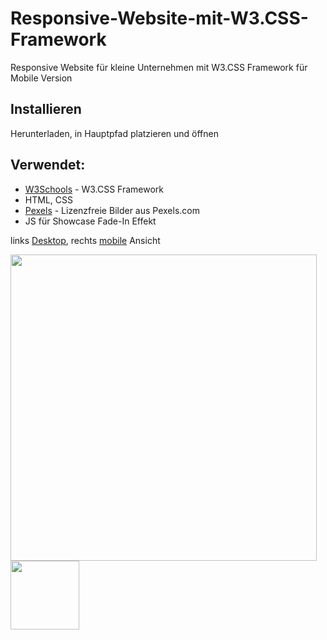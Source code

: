 # Responsive-Website-mit-W3.CSS-Framework

Responsive Website für kleine Unternehmen mit W3.CSS Framework für Mobile Version

## Installieren

Herunterladen, in Hauptpfad platzieren und öffnen

## Verwendet:

* [W3Schools](https://www.w3schools.com/w3css/) - W3.CSS Framework
* HTML, CSS
* [Pexels](https://www.pexels.com) - Lizenzfreie Bilder aus Pexels.com
* JS für Showcase Fade-In Effekt

links [Desktop](https://postimg.org/image/wu8rdgoin/), rechts [mobile](https://postimg.org/image/naz2k010f/) Ansicht

<p align="left">
  <img src="https://s19.postimg.org/nz7x2xzqb/index.png"/  width="490">
  <img src="https://s19.postimg.org/bymh27sbn/mobile.png" width="110"/>
</p>
